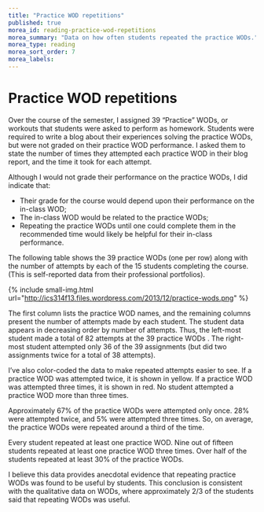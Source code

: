 ```yaml
---
title: "Practice WOD repetitions"
published: true
morea_id: reading-practice-wod-repetitions
morea_summary: "Data on how often students repeated the practice WODs."
morea_type: reading
morea_sort_order: 7
morea_labels:
---
```


# Practice WOD repetitions

Over the course of the semester, I assigned 39 “Practice” WODs, or workouts that students were asked to perform as homework. Students were required to write a blog about their experiences solving the practice WODs, but were not graded on their practice WOD performance. I asked them to state the number of times they attempted each practice WOD in their blog report, and the time it took for each attempt.

Although I would not grade their performance on the practice WODs, I did indicate that:

  * Their grade for the course would depend upon their performance on the in-class WOD;
  * The in-class WOD would be related to the practice WODs;
  * Repeating the practice WODs until one could complete them in the recommended time would likely be helpful for their in-class performance.

The following table shows the 39 practice WODs (one per row) along with the number of attempts by each of the 15 students completing the course. (This is self-reported data from their professional portfolios).

{% include small-img.html url="http://ics314f13.files.wordpress.com/2013/12/practice-wods.png" %}

The first column lists the practice WOD names, and the remaining columns present the number of attempts made by each student. The student data appears in decreasing order by number of attempts. Thus, the left-most student made a total of 82 attempts at the 39 practice WODs . The right-most student attempted only 36 of the 39 assignments (but did two assignments twice for a total of 38 attempts).

I’ve also color-coded the data to make repeated attempts easier to see.   If a practice WOD was attempted twice, it is shown in yellow.  If a practice WOD was attempted three times, it is shown in red. No student attempted a practice WOD more than three times.

Approximately 67% of the practice WODs were attempted only once.  28% were attempted twice, and 5% were attempted three times.  So, on average, the practice WODs were repeated around a third of the time.

Every student repeated at least one practice WOD.  Nine out of fifteen students repeated at least one practice WOD three times. Over half of the students repeated at least 30% of the practice WODs.

I believe this data provides anecdotal evidence that repeating practice WODs was found to be useful by students.  This conclusion is consistent with the qualitative data on WODs, where approximately 2/3 of the students said that repeating WODs was useful.
